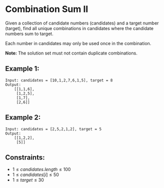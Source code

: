 # Combination Sum II

Given a collection of candidate numbers (candidates) and a target number  
(target), find all unique combinations in candidates where the candidate  
numbers sum to target.

Each number in candidates may only be used once in the combination.

**Note:** The solution set must not contain duplicate combinations.

 

## Example 1:

    Input: candidates = [10,1,2,7,6,1,5], target = 8
    Output: 
        [[1,1,6],
         [1,2,5],
         [1,7],
         [2,6]]

## Example 2:

    Input: candidates = [2,5,2,1,2], target = 5
    Output: 
        [[1,2,2],
         [5]]

    

## Constraints:

* $1 \le candidates.length \le 100$
* $1 \le candidates[i] \le 50$
* $1 \le target \le 30$

